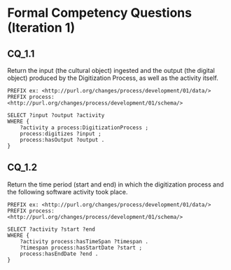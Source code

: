 # Formal Competency Questions (Iteration 1)
## CQ_1.1
Return the input (the cultural object) ingested and the output (the digital object) produced by the Digitization Process, as well as the activity itself.

```SPARQL
PREFIX ex: <http://purl.org/changes/process/development/01/data/>
PREFIX process: <http://purl.org/changes/process/development/01/schema/>

SELECT ?input ?output ?activity
WHERE {
    ?activity a process:DigitizationProcess ;
    process:digitizes ?input ;
    process:hasOutput ?output .
}
```

## CQ_1.2
Return the time period (start and end) in which the digitization process and the following software activity took place.

```SPARQL
PREFIX ex: <http://purl.org/changes/process/development/01/data/>
PREFIX process: <http://purl.org/changes/process/development/01/schema/>

SELECT ?activity ?start ?end
WHERE {
    ?activity process:hasTimeSpan ?timespan .
    ?timespan process:hasStartDate ?start ;
    process:hasEndDate ?end .
}
```